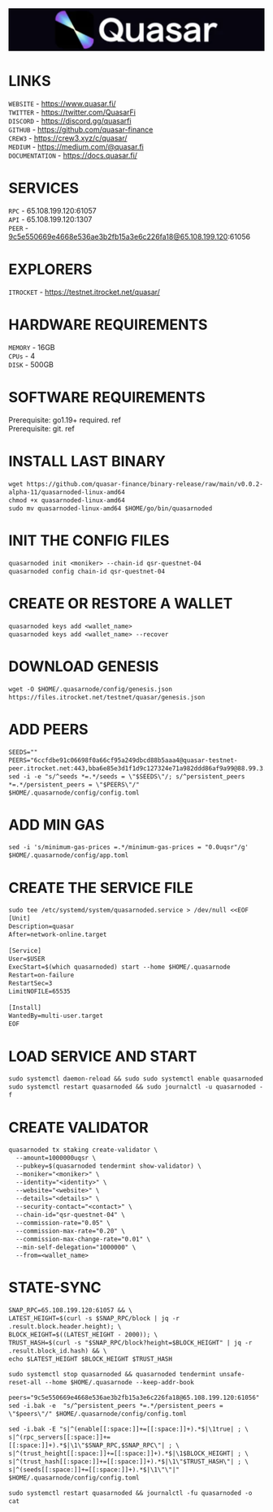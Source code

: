 <img src="https://github.com/romanr95/GUIDS/blob/main/QUASAR/LOGO_QUASAR.png" width="1050" alt="" />

# LINKS
```WEBSITE``` - https://www.quasar.fi/ <br>
```TWITTER``` - https://twitter.com/QuasarFi <br>
```DISCORD``` - https://discord.gg/quasarfi <br>
```GITHUB``` - https://github.com/quasar-finance <br>
```CREW3``` - https://crew3.xyz/c/quasar/ <br>
```MEDIUM``` - https://medium.com/@quasar.fi <br>
```DOCUMENTATION``` - https://docs.quasar.fi/ 
# SERVICES
```RPC``` - 65.108.199.120:61057 <br>
```API``` - 65.108.199.120:1307 <br>
```PEER``` - 9c5e550669e4668e536ae3b2fb15a3e6c226fa18@65.108.199.120:61056 
# EXPLORERS
```ITROCKET``` - https://testnet.itrocket.net/quasar/
# HARDWARE REQUIREMENTS
```MEMORY``` - 16GB <br>
```CPUs``` - 4 <br>
```DISK``` - 500GB
# SOFTWARE REQUIREMENTS
Prerequisite: go1.19+ required. ref <br>
Prerequisite: git. ref
# INSTALL LAST BINARY
```
wget https://github.com/quasar-finance/binary-release/raw/main/v0.0.2-alpha-11/quasarnoded-linux-amd64
chmod +x quasarnoded-linux-amd64
sudo mv quasarnoded-linux-amd64 $HOME/go/bin/quasarnoded
```
# INIT THE CONFIG FILES
```
quasarnoded init <moniker> --chain-id qsr-questnet-04
quasarnoded config chain-id qsr-questnet-04
```
# CREATE OR RESTORE A WALLET
```
quasarnoded keys add <wallet_name>
quasarnoded keys add <wallet_name> --recover
```
# DOWNLOAD GENESIS
```
wget -O $HOME/.quasarnode/config/genesis.json https://files.itrocket.net/testnet/quasar/genesis.json
```
# ADD PEERS
```
SEEDS=""
PEERS="6ccfdbe91c06698f0a66cf95a249dbcd88b5aaa4@quasar-testnet-peer.itrocket.net:443,bba6e85e3d1f1d9c127324e71a982ddd86af9a99@88.99.3.158:18256,bcb8d2b5d5464cddbab9ce2705aae3ad3e38aeac@144.76.67.53:2490,1c1043ae487c91209fce8c589a5772a7f3846e7c@136.243.88.91:8080,1112acc7479a8a1afb0777b0b9a39fb1f7e77abd@34.175.69.87:26656,bffb10a5619be7bfa98919e08f4a6bef4f8f6bf0@135.181.210.186:26656,695b9dc49a979e4c5986c5ae9a6effc8bc8597f0@185.197.250.151:27656,8937bdacf1f0c8b2d1ffb4606554eaf08bd55df4@5.75.255.107:26656,a23f002bda10cb90fa441a9f2435802b35164441@38.146.3.203:18256,41ee7632f310c035235828ce03c208dbe1e24d7d@38.146.3.204:18256,966acc999443bae0857604a9fce426b5e09a7409@65.108.105.48:18256"
sed -i -e "s/^seeds *=.*/seeds = \"$SEEDS\"/; s/^persistent_peers *=.*/persistent_peers = \"$PEERS\"/" $HOME/.quasarnode/config/config.toml
```
# ADD MIN GAS
```
sed -i 's/minimum-gas-prices =.*/minimum-gas-prices = "0.0uqsr"/g' $HOME/.quasarnode/config/app.toml
```
# CREATE THE SERVICE FILE
```
sudo tee /etc/systemd/system/quasarnoded.service > /dev/null <<EOF
[Unit]
Description=quasar
After=network-online.target

[Service]
User=$USER
ExecStart=$(which quasarnoded) start --home $HOME/.quasarnode
Restart=on-failure
RestartSec=3
LimitNOFILE=65535

[Install]
WantedBy=multi-user.target
EOF
```
# LOAD SERVICE AND START
```
sudo systemctl daemon-reload && sudo sudo systemctl enable quasarnoded
sudo systemctl restart quasarnoded && sudo journalctl -u quasarnoded -f
```
# CREATE VALIDATOR
```
quasarnoded tx staking create-validator \
  --amount=1000000uqsr \
  --pubkey=$(quasarnoded tendermint show-validator) \
  --moniker="<moniker>" \
  --identity="<identity>" \
  --website="<website>" \
  --details="<details>" \
  --security-contact="<contact>" \
  --chain-id="qsr-questnet-04" \
  --commission-rate="0.05" \
  --commission-max-rate="0.20" \
  --commission-max-change-rate="0.01" \
  --min-self-delegation="1000000" \
  --from=<wallet_name>
```
# STATE-SYNC
```
SNAP_RPC=65.108.199.120:61057 && \
LATEST_HEIGHT=$(curl -s $SNAP_RPC/block | jq -r .result.block.header.height); \
BLOCK_HEIGHT=$((LATEST_HEIGHT - 2000)); \
TRUST_HASH=$(curl -s "$SNAP_RPC/block?height=$BLOCK_HEIGHT" | jq -r .result.block_id.hash) && \
echo $LATEST_HEIGHT $BLOCK_HEIGHT $TRUST_HASH
```
```
sudo systemctl stop quasarnoded && quasarnoded tendermint unsafe-reset-all --home $HOME/.quasarnode --keep-addr-book
```
```
peers="9c5e550669e4668e536ae3b2fb15a3e6c226fa18@65.108.199.120:61056"
sed -i.bak -e  "s/^persistent_peers *=.*/persistent_peers = \"$peers\"/" $HOME/.quasarnode/config/config.toml
```
```
sed -i.bak -E "s|^(enable[[:space:]]+=[[:space:]]+).*$|\1true| ; \
s|^(rpc_servers[[:space:]]+=[[:space:]]+).*$|\1\"$SNAP_RPC,$SNAP_RPC\"| ; \
s|^(trust_height[[:space:]]+=[[:space:]]+).*$|\1$BLOCK_HEIGHT| ; \
s|^(trust_hash[[:space:]]+=[[:space:]]+).*$|\1\"$TRUST_HASH\"| ; \
s|^(seeds[[:space:]]+=[[:space:]]+).*$|\1\"\"|" $HOME/.quasarnode/config/config.toml
```
```
sudo systemctl restart quasarnoded && journalctl -fu quasarnoded -o cat
```

